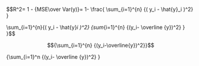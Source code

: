 $$R^2= 1 - {MSE\over Var(y)}= 1- \frac{ \sum_{i=1}^{n} {( y_i - \hat{y}_i )^2} }




\sum_{i=1}^{n}{( y_i - \hat{y}_i )^2} {sum_{i=1}^{n} {(y_i- \overline {y})^2} }  }$$

$${\sum_{i=1}^{n} {(y_i-\overline{y})^2}}$$


 {\sum_{i=1}^n {(y_i- \overline {y})^2} }


